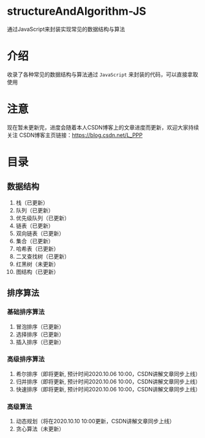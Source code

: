 # structureAndAlgorithm-JS
通过JavaScript来封装实现常见的数据结构与算法

# 介绍
收录了各种常见的数据结构与算法通过 `JavaScript` 来封装的代码，可以直接拿取使用

# 注意
现在暂未更新完，进度会随着本人CSDN博客上的文章进度而更新，欢迎大家持续关注
CSDN博客主页链接：https://blog.csdn.net/L_PPP

# 目录
## 数据结构
1. 栈（已更新）
2. 队列（已更新）
3. 优先级队列（已更新）
4. 链表（已更新）
5. 双向链表（已更新）
6. 集合（已更新）
7. 哈希表（已更新）
8. 二叉查找树（已更新）
9. 红黑树（未更新）
10. 图结构（已更新）

## 排序算法
### 基础排序算法
1. 冒泡排序（已更新）
2. 选择排序（已更新）
3. 插入排序（已更新）

### 高级排序算法
1. 希尔排序（即将更新, 预计时间2020.10.06 10:00，CSDN讲解文章同步上线）
2. 归并排序（即将更新, 预计时间2020.10.06 10:00，CSDN讲解文章同步上线）
3. 快速排序（即将更新, 预计时间2020.10.06 10:00，CSDN讲解文章同步上线）

### 高级算法
1. 动态规划（将在2020.10.10 10:00更新，CSDN讲解文章同步上线）
2. 贪心算法（未更新）